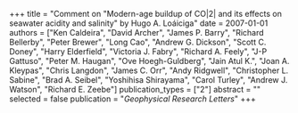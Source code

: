 +++
title = "Comment on \"Modern-age buildup of CO|2| and its effects on seawater acidity and salinity\" by Hugo A. Loáiciga"
date = 2007-01-01
authors = ["Ken Caldeira", "David Archer", "James P. Barry", "Richard Bellerby", "Peter Brewer", "Long Cao", "Andrew G. Dickson", "Scott C. Doney", "Harry Elderfield", "Victoria J. Fabry", "Richard A. Feely", "J-P Gattuso", "Peter M. Haugan", "Ove Hoegh-Guldberg", "Jain Atul K.", "Joan A. Kleypas", "Chris Langdon", "James C. Orr", "Andy Ridgwell", "Christopher L. Sabine", "Brad A. Seibel", "Yoshihisa Shirayama", "Carol Turley", "Andrew J. Watson", "Richard E. Zeebe"]
publication_types = ["2"]
abstract = ""
selected = false
publication = "*Geophysical Research Letters*"
+++

